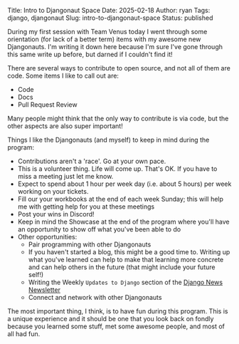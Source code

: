 Title: Intro to Djangonaut Space
Date: 2025-02-18
Author: ryan
Tags: django, djangonaut
Slug: intro-to-djangonaut-space
Status: published

During my first session with Team Venus today I went through some orientation (for lack of a better term) items with my awesome new Djangonauts. I'm writing it down here because I'm sure I've gone through this same write up before, but darned if I couldn't find it!

There are several ways to contribute to open source, and not all of them are code. Some items I like to call out are:

- Code
- Docs
- Pull Request Review

Many people might think that the only way to contribute is via code, but the other aspects are also super important!

Things I like the Djangonauts (and myself) to keep in mind during the program:

- Contributions aren't a 'race'. Go at your own pace.
- This is a volunteer thing. Life will come up. That's OK. If you have to miss a meeting just let me know.
- Expect to spend about 1 hour per week day (i.e. about 5 hours) per week working on your tickets.
- Fill our your workbooks at the end of each week Sunday; this will help me with getting help for you at these meetings
- Post your wins in Discord!
- Keep in mind the Showcase at the end of the program where you'll have an opportunity to show off what you've been able to do
- Other opportunities:
    - Pair programming with other Djangonauts
    - If you haven't started a blog, this might be a good time to. Writing up what you've learned can help to make that learning more concrete and can help others in the future (that might include your future self!)
    - Writing the Weekly `Updates to Django` section of the [Django News Newsletter](https://django-news.com/)
    - Connect and network with other Djangonauts

The most important thing, I think, is to have fun during this program. This is a unique experience and it should be one that you look back on fondly because you learned some stuff, met some awesome people, and most of all had fun.
